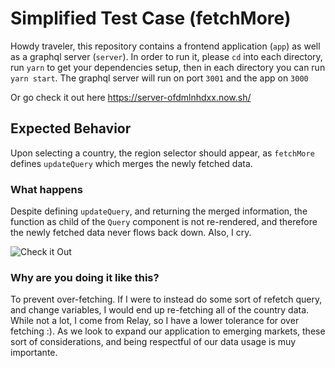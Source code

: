 # Simplified Test Case (fetchMore)

Howdy traveler, this repository contains a frontend application (`app`) as well as a graphql server (`server`). In order to run it, please `cd` into each directory, run `yarn` to get your dependencies setup, then in each directory you can run `yarn start`. The graphql server will run on port `3001` and the app on `3000`

Or go check it out here https://server-ofdmlnhdxx.now.sh/

## Expected Behavior
Upon selecting a country, the region selector should appear, as `fetchMore` defines `updateQuery` which merges the newly fetched data.

### What happens
Despite defining `updateQuery`, and returning the merged information, the function as child of the `Query` component is not re-rendered, and therefore the newly fetched data never flows back down. Also, I cry.

![Check it Out](https://d3vv6lp55qjaqc.cloudfront.net/items/0S180S3i3J3l3q0S0V3p/Screen%20Recording%202018-06-23%20at%2003.02%20PM.gif?X-CloudApp-Visitor-Id=35514&v=d5b30d31)


### Why are you doing it like this?
To prevent over-fetching. If I were to instead do some sort of refetch query, and change variables, I would end up re-fetching all of the country data. While not a lot, I come from Relay, so I have a lower tolerance for over fetching :). As we look to expand our application to emerging markets, these sort of considerations, and being respectful of our data usage is muy importante.
